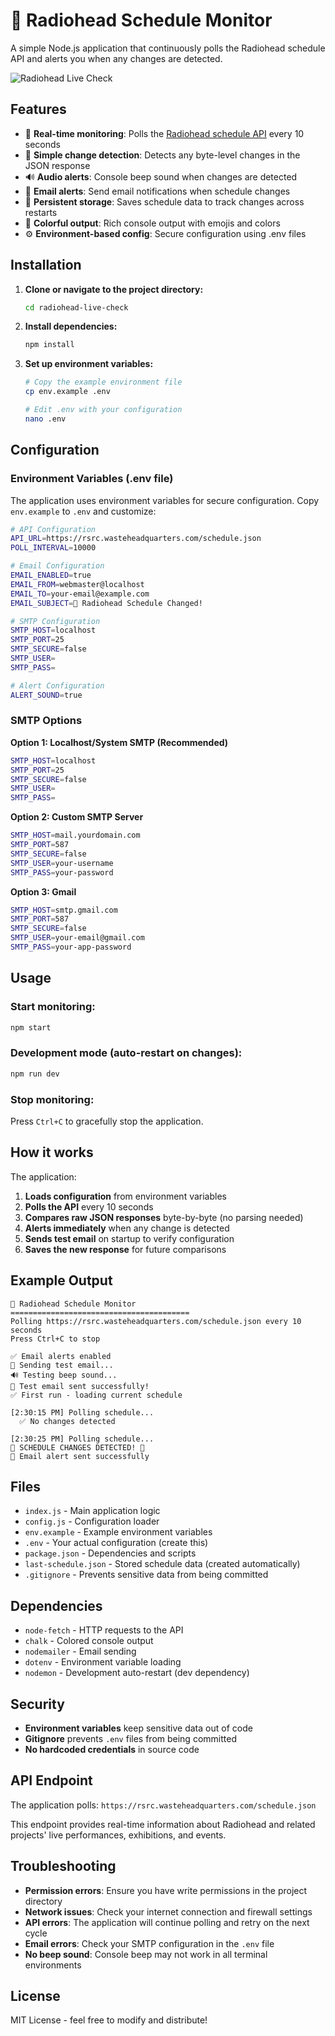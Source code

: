 # 🎸 Radiohead Schedule Monitor

A simple Node.js application that continuously polls the Radiohead schedule API and alerts you when any changes are detected.

![Radiohead Live Check](https://www.lamorbidamacchina.com/images/radiohead-live-check.png)

## Features

- 🔄 **Real-time monitoring**: Polls the [Radiohead schedule API](https://rsrc.wasteheadquarters.com/schedule.json) every 10 seconds
- 🚨 **Simple change detection**: Detects any byte-level changes in the JSON response
- 🔊 **Audio alerts**: Console beep sound when changes are detected
- 📧 **Email alerts**: Send email notifications when schedule changes
- 💾 **Persistent storage**: Saves schedule data to track changes across restarts
- 🎨 **Colorful output**: Rich console output with emojis and colors
- ⚙️ **Environment-based config**: Secure configuration using .env files

## Installation

1. **Clone or navigate to the project directory:**
   ```bash
   cd radiohead-live-check
   ```

2. **Install dependencies:**
   ```bash
   npm install
   ```

3. **Set up environment variables:**
   ```bash
   # Copy the example environment file
   cp env.example .env
   
   # Edit .env with your configuration
   nano .env
   ```

## Configuration

### Environment Variables (.env file)

The application uses environment variables for secure configuration. Copy `env.example` to `.env` and customize:

```bash
# API Configuration
API_URL=https://rsrc.wasteheadquarters.com/schedule.json
POLL_INTERVAL=10000

# Email Configuration
EMAIL_ENABLED=true
EMAIL_FROM=webmaster@localhost
EMAIL_TO=your-email@example.com
EMAIL_SUBJECT=🚨 Radiohead Schedule Changed!

# SMTP Configuration
SMTP_HOST=localhost
SMTP_PORT=25
SMTP_SECURE=false
SMTP_USER=
SMTP_PASS=

# Alert Configuration
ALERT_SOUND=true
```

### SMTP Options

**Option 1: Localhost/System SMTP (Recommended)**
```bash
SMTP_HOST=localhost
SMTP_PORT=25
SMTP_SECURE=false
SMTP_USER=
SMTP_PASS=
```

**Option 2: Custom SMTP Server**
```bash
SMTP_HOST=mail.yourdomain.com
SMTP_PORT=587
SMTP_SECURE=false
SMTP_USER=your-username
SMTP_PASS=your-password
```

**Option 3: Gmail**
```bash
SMTP_HOST=smtp.gmail.com
SMTP_PORT=587
SMTP_SECURE=false
SMTP_USER=your-email@gmail.com
SMTP_PASS=your-app-password
```

## Usage

### Start monitoring:
```bash
npm start
```

### Development mode (auto-restart on changes):
```bash
npm run dev
```

### Stop monitoring:
Press `Ctrl+C` to gracefully stop the application.

## How it works

The application:
1. **Loads configuration** from environment variables
2. **Polls the API** every 10 seconds
3. **Compares raw JSON responses** byte-by-byte (no parsing needed)
4. **Alerts immediately** when any change is detected
5. **Sends test email** on startup to verify configuration
6. **Saves the new response** for future comparisons

## Example Output

```
🎸 Radiohead Schedule Monitor
========================================
Polling https://rsrc.wasteheadquarters.com/schedule.json every 10 seconds
Press Ctrl+C to stop

✅ Email alerts enabled
📧 Sending test email...
🔊 Testing beep sound...
📧 Test email sent successfully!
✅ First run - loading current schedule

[2:30:15 PM] Polling schedule...
  ✅ No changes detected

[2:30:25 PM] Polling schedule...
🚨 SCHEDULE CHANGES DETECTED! 🚨
📧 Email alert sent successfully
```

## Files

- `index.js` - Main application logic
- `config.js` - Configuration loader
- `env.example` - Example environment variables
- `.env` - Your actual configuration (create this)
- `package.json` - Dependencies and scripts
- `last-schedule.json` - Stored schedule data (created automatically)
- `.gitignore` - Prevents sensitive data from being committed

## Dependencies

- `node-fetch` - HTTP requests to the API
- `chalk` - Colored console output
- `nodemailer` - Email sending
- `dotenv` - Environment variable loading
- `nodemon` - Development auto-restart (dev dependency)

## Security

- **Environment variables** keep sensitive data out of code
- **Gitignore** prevents `.env` files from being committed
- **No hardcoded credentials** in source code

## API Endpoint

The application polls: `https://rsrc.wasteheadquarters.com/schedule.json`

This endpoint provides real-time information about Radiohead and related projects' live performances, exhibitions, and events.

## Troubleshooting

- **Permission errors**: Ensure you have write permissions in the project directory
- **Network issues**: Check your internet connection and firewall settings
- **API errors**: The application will continue polling and retry on the next cycle
- **Email errors**: Check your SMTP configuration in the `.env` file
- **No beep sound**: Console beep may not work in all terminal environments

## License

MIT License - feel free to modify and distribute!
